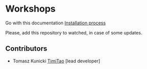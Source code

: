 # Workshops

Go with this documentation [Installation process](https://github.com/timiTao/hex-behat-workshop/blob/master/doc/instalation.md)

Please, add this repository to watched, in case of some updates.

## Contributors

* Tomasz Kunicki [TimiTao](http://github.com/timiTao) [lead developer]